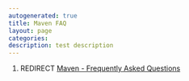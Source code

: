 ```yaml
---
autogenerated: true
title: Maven FAQ
layout: page
categories: 
description: test description
---
```


1.  REDIRECT [Maven - Frequently Asked Questions](Maven_-_Frequently_Asked_Questions)
